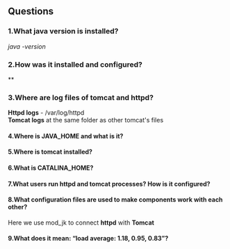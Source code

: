 



## Questions


### 1.What java version is installed?

*java -version*

### 2.How was it installed and configured?
**

### 3.Where are log files of tomcat and httpd?
 **Httpd logs** - /var/log/httpd  
 **Tomcat logs** at the same folder as other tomcat's files  

#### 4.Where is JAVA_HOME and what is it?
#### 5.Where is tomcat installed?
#### 6.What is CATALINA_HOME?
#### 7.What users run httpd and tomcat processes? How is it configured?
#### 8.What configuration files are used to make components work with each other?
Here we use mod_jk to connect **httpd** with **Tomcat** 
#### 9.What does it mean: “load average: 1.18, 0.95, 0.83”?
